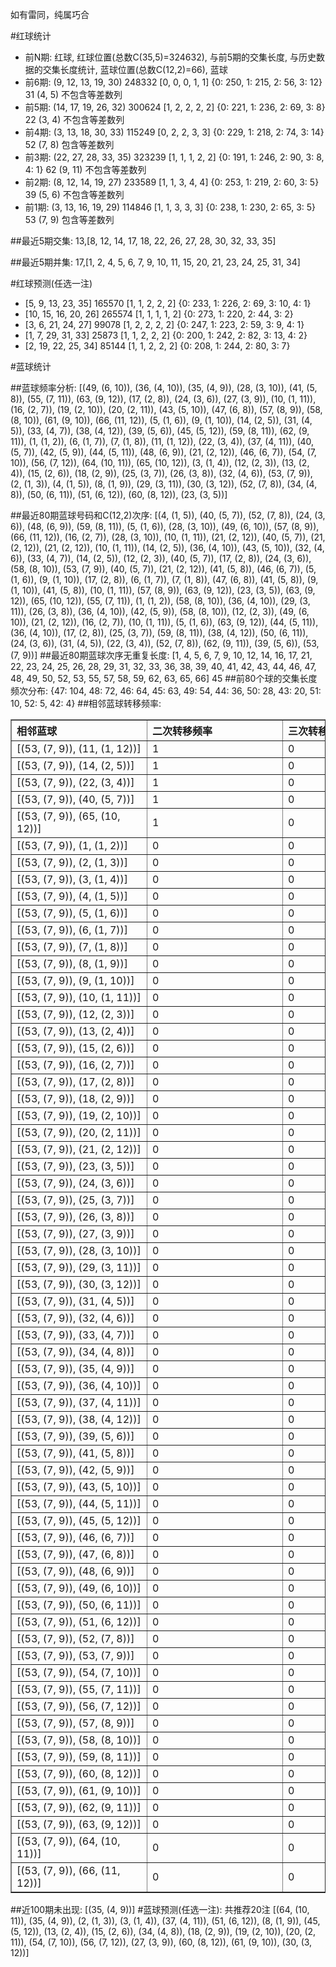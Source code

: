 <!-- 
.. title: 大乐透10139期(2010-11-27)数据分析报告
.. slug: dlott-10139-2010-11-27-report
.. date: 2010-11-28 08:00:00 UTC+08:00
.. tags: Lottery
.. link: 
.. description: 
.. type: text
-->

如有雷同，纯属巧合

<!-- TEASER_END-->

#红球统计

- 前N期: 红球, 红球位置(总数C(35,5)=324632), 与前5期的交集长度, 与历史数据的交集长度统计, 蓝球位置(总数C(12,2)=66), 蓝球
- 前6期: (9, 12, 13, 19, 30) 248332 [0, 0, 0, 1, 1] {0: 250, 1: 215, 2: 56, 3: 12} 31 (4, 5) 不包含等差数列
- 前5期: (14, 17, 19, 26, 32) 300624 [1, 2, 2, 2, 2] {0: 221, 1: 236, 2: 69, 3: 8} 22 (3, 4) 不包含等差数列
- 前4期: (3, 13, 18, 30, 33) 115249 [0, 2, 2, 3, 3] {0: 229, 1: 218, 2: 74, 3: 14} 52 (7, 8) 包含等差数列
- 前3期: (22, 27, 28, 33, 35) 323239 [1, 1, 1, 2, 2] {0: 191, 1: 246, 2: 90, 3: 8, 4: 1} 62 (9, 11) 不包含等差数列
- 前2期: (8, 12, 14, 19, 27) 233589 [1, 1, 3, 4, 4] {0: 253, 1: 219, 2: 60, 3: 5} 39 (5, 6) 不包含等差数列
- 前1期: (3, 13, 16, 19, 29) 114846 [1, 1, 3, 3, 3] {0: 238, 1: 230, 2: 65, 3: 5} 53 (7, 9) 包含等差数列

##最近5期交集:
13,[8, 12, 14, 17, 18, 22, 26, 27, 28, 30, 32, 33, 35]

##最近5期并集:
17,[1, 2, 4, 5, 6, 7, 9, 10, 11, 15, 20, 21, 23, 24, 25, 31, 34]

#红球预测(任选一注)

- [5, 9, 13, 23, 35] 165570 [1, 1, 2, 2, 2] {0: 233, 1: 226, 2: 69, 3: 10, 4: 1}
- [10, 15, 16, 20, 26] 265574 [1, 1, 1, 1, 2] {0: 273, 1: 220, 2: 44, 3: 2}
- [3, 6, 21, 24, 27] 99078 [1, 2, 2, 2, 2] {0: 247, 1: 223, 2: 59, 3: 9, 4: 1}
- [1, 7, 29, 31, 33] 25873 [1, 1, 2, 2, 2] {0: 200, 1: 242, 2: 82, 3: 13, 4: 2}
- [2, 19, 22, 25, 34] 85144 [1, 1, 2, 2, 2] {0: 208, 1: 244, 2: 80, 3: 7}

#蓝球统计

##蓝球频率分析:
[(49, (6, 10)), (36, (4, 10)), (35, (4, 9)), (28, (3, 10)), (41, (5, 8)), (55, (7, 11)), (63, (9, 12)), (17, (2, 8)), (24, (3, 6)), (27, (3, 9)), (10, (1, 11)), (16, (2, 7)), (19, (2, 10)), (20, (2, 11)), (43, (5, 10)), (47, (6, 8)), (57, (8, 9)), (58, (8, 10)), (61, (9, 10)), (66, (11, 12)), (5, (1, 6)), (9, (1, 10)), (14, (2, 5)), (31, (4, 5)), (33, (4, 7)), (38, (4, 12)), (39, (5, 6)), (45, (5, 12)), (59, (8, 11)), (62, (9, 11)), (1, (1, 2)), (6, (1, 7)), (7, (1, 8)), (11, (1, 12)), (22, (3, 4)), (37, (4, 11)), (40, (5, 7)), (42, (5, 9)), (44, (5, 11)), (48, (6, 9)), (21, (2, 12)), (46, (6, 7)), (54, (7, 10)), (56, (7, 12)), (64, (10, 11)), (65, (10, 12)), (3, (1, 4)), (12, (2, 3)), (13, (2, 4)), (15, (2, 6)), (18, (2, 9)), (25, (3, 7)), (26, (3, 8)), (32, (4, 6)), (53, (7, 9)), (2, (1, 3)), (4, (1, 5)), (8, (1, 9)), (29, (3, 11)), (30, (3, 12)), (52, (7, 8)), (34, (4, 8)), (50, (6, 11)), (51, (6, 12)), (60, (8, 12)), (23, (3, 5))]

##最近80期蓝球号码和C(12,2)次序:
[(4, (1, 5)), (40, (5, 7)), (52, (7, 8)), (24, (3, 6)), (48, (6, 9)), (59, (8, 11)), (5, (1, 6)), (28, (3, 10)), (49, (6, 10)), (57, (8, 9)), (66, (11, 12)), (16, (2, 7)), (28, (3, 10)), (10, (1, 11)), (21, (2, 12)), (40, (5, 7)), (21, (2, 12)), (21, (2, 12)), (10, (1, 11)), (14, (2, 5)), (36, (4, 10)), (43, (5, 10)), (32, (4, 6)), (33, (4, 7)), (14, (2, 5)), (12, (2, 3)), (40, (5, 7)), (17, (2, 8)), (24, (3, 6)), (58, (8, 10)), (53, (7, 9)), (40, (5, 7)), (21, (2, 12)), (41, (5, 8)), (46, (6, 7)), (5, (1, 6)), (9, (1, 10)), (17, (2, 8)), (6, (1, 7)), (7, (1, 8)), (47, (6, 8)), (41, (5, 8)), (9, (1, 10)), (41, (5, 8)), (10, (1, 11)), (57, (8, 9)), (63, (9, 12)), (23, (3, 5)), (63, (9, 12)), (65, (10, 12)), (55, (7, 11)), (1, (1, 2)), (58, (8, 10)), (36, (4, 10)), (29, (3, 11)), (26, (3, 8)), (36, (4, 10)), (42, (5, 9)), (58, (8, 10)), (12, (2, 3)), (49, (6, 10)), (21, (2, 12)), (16, (2, 7)), (10, (1, 11)), (5, (1, 6)), (63, (9, 12)), (44, (5, 11)), (36, (4, 10)), (17, (2, 8)), (25, (3, 7)), (59, (8, 11)), (38, (4, 12)), (50, (6, 11)), (24, (3, 6)), (31, (4, 5)), (22, (3, 4)), (52, (7, 8)), (62, (9, 11)), (39, (5, 6)), (53, (7, 9))]
##最近80期蓝球次序无重复长度:
[1, 4, 5, 6, 7, 9, 10, 12, 14, 16, 17, 21, 22, 23, 24, 25, 26, 28, 29, 31, 32, 33, 36, 38, 39, 40, 41, 42, 43, 44, 46, 47, 48, 49, 50, 52, 53, 55, 57, 58, 59, 62, 63, 65, 66] 45
##前80个球的交集长度频次分布:
{47: 104, 48: 72, 46: 64, 45: 63, 49: 54, 44: 36, 50: 28, 43: 20, 51: 10, 52: 5, 42: 4}
##相邻蓝球转移频率:
<table border="1" class="table table-striped dataframe">
  <thead>
    <tr style="text-align: left;">
      <th style="min-width: 200px;">相邻蓝球</th>
      <th style="min-width: 200px;">二次转移频率</th>
      <th style="min-width: 200px;">三次转移频率</th>
    </tr>
  </thead>
  <tbody>
    <tr>
      <td>  [(53, (7, 9)), (11, (1, 12))]</td>
      <td> 1</td>
      <td> 0</td>
    </tr>
    <tr>
      <td>   [(53, (7, 9)), (14, (2, 5))]</td>
      <td> 1</td>
      <td> 0</td>
    </tr>
    <tr>
      <td>   [(53, (7, 9)), (22, (3, 4))]</td>
      <td> 1</td>
      <td> 0</td>
    </tr>
    <tr>
      <td>   [(53, (7, 9)), (40, (5, 7))]</td>
      <td> 1</td>
      <td> 0</td>
    </tr>
    <tr>
      <td> [(53, (7, 9)), (65, (10, 12))]</td>
      <td> 1</td>
      <td> 0</td>
    </tr>
    <tr>
      <td>    [(53, (7, 9)), (1, (1, 2))]</td>
      <td> 0</td>
      <td> 0</td>
    </tr>
    <tr>
      <td>    [(53, (7, 9)), (2, (1, 3))]</td>
      <td> 0</td>
      <td> 0</td>
    </tr>
    <tr>
      <td>    [(53, (7, 9)), (3, (1, 4))]</td>
      <td> 0</td>
      <td> 0</td>
    </tr>
    <tr>
      <td>    [(53, (7, 9)), (4, (1, 5))]</td>
      <td> 0</td>
      <td> 0</td>
    </tr>
    <tr>
      <td>    [(53, (7, 9)), (5, (1, 6))]</td>
      <td> 0</td>
      <td> 0</td>
    </tr>
    <tr>
      <td>    [(53, (7, 9)), (6, (1, 7))]</td>
      <td> 0</td>
      <td> 0</td>
    </tr>
    <tr>
      <td>    [(53, (7, 9)), (7, (1, 8))]</td>
      <td> 0</td>
      <td> 0</td>
    </tr>
    <tr>
      <td>    [(53, (7, 9)), (8, (1, 9))]</td>
      <td> 0</td>
      <td> 0</td>
    </tr>
    <tr>
      <td>   [(53, (7, 9)), (9, (1, 10))]</td>
      <td> 0</td>
      <td> 0</td>
    </tr>
    <tr>
      <td>  [(53, (7, 9)), (10, (1, 11))]</td>
      <td> 0</td>
      <td> 0</td>
    </tr>
    <tr>
      <td>   [(53, (7, 9)), (12, (2, 3))]</td>
      <td> 0</td>
      <td> 0</td>
    </tr>
    <tr>
      <td>   [(53, (7, 9)), (13, (2, 4))]</td>
      <td> 0</td>
      <td> 0</td>
    </tr>
    <tr>
      <td>   [(53, (7, 9)), (15, (2, 6))]</td>
      <td> 0</td>
      <td> 0</td>
    </tr>
    <tr>
      <td>   [(53, (7, 9)), (16, (2, 7))]</td>
      <td> 0</td>
      <td> 0</td>
    </tr>
    <tr>
      <td>   [(53, (7, 9)), (17, (2, 8))]</td>
      <td> 0</td>
      <td> 0</td>
    </tr>
    <tr>
      <td>   [(53, (7, 9)), (18, (2, 9))]</td>
      <td> 0</td>
      <td> 0</td>
    </tr>
    <tr>
      <td>  [(53, (7, 9)), (19, (2, 10))]</td>
      <td> 0</td>
      <td> 0</td>
    </tr>
    <tr>
      <td>  [(53, (7, 9)), (20, (2, 11))]</td>
      <td> 0</td>
      <td> 0</td>
    </tr>
    <tr>
      <td>  [(53, (7, 9)), (21, (2, 12))]</td>
      <td> 0</td>
      <td> 0</td>
    </tr>
    <tr>
      <td>   [(53, (7, 9)), (23, (3, 5))]</td>
      <td> 0</td>
      <td> 0</td>
    </tr>
    <tr>
      <td>   [(53, (7, 9)), (24, (3, 6))]</td>
      <td> 0</td>
      <td> 0</td>
    </tr>
    <tr>
      <td>   [(53, (7, 9)), (25, (3, 7))]</td>
      <td> 0</td>
      <td> 0</td>
    </tr>
    <tr>
      <td>   [(53, (7, 9)), (26, (3, 8))]</td>
      <td> 0</td>
      <td> 0</td>
    </tr>
    <tr>
      <td>   [(53, (7, 9)), (27, (3, 9))]</td>
      <td> 0</td>
      <td> 0</td>
    </tr>
    <tr>
      <td>  [(53, (7, 9)), (28, (3, 10))]</td>
      <td> 0</td>
      <td> 0</td>
    </tr>
    <tr>
      <td>  [(53, (7, 9)), (29, (3, 11))]</td>
      <td> 0</td>
      <td> 0</td>
    </tr>
    <tr>
      <td>  [(53, (7, 9)), (30, (3, 12))]</td>
      <td> 0</td>
      <td> 0</td>
    </tr>
    <tr>
      <td>   [(53, (7, 9)), (31, (4, 5))]</td>
      <td> 0</td>
      <td> 0</td>
    </tr>
    <tr>
      <td>   [(53, (7, 9)), (32, (4, 6))]</td>
      <td> 0</td>
      <td> 0</td>
    </tr>
    <tr>
      <td>   [(53, (7, 9)), (33, (4, 7))]</td>
      <td> 0</td>
      <td> 0</td>
    </tr>
    <tr>
      <td>   [(53, (7, 9)), (34, (4, 8))]</td>
      <td> 0</td>
      <td> 0</td>
    </tr>
    <tr>
      <td>   [(53, (7, 9)), (35, (4, 9))]</td>
      <td> 0</td>
      <td> 0</td>
    </tr>
    <tr>
      <td>  [(53, (7, 9)), (36, (4, 10))]</td>
      <td> 0</td>
      <td> 0</td>
    </tr>
    <tr>
      <td>  [(53, (7, 9)), (37, (4, 11))]</td>
      <td> 0</td>
      <td> 0</td>
    </tr>
    <tr>
      <td>  [(53, (7, 9)), (38, (4, 12))]</td>
      <td> 0</td>
      <td> 0</td>
    </tr>
    <tr>
      <td>   [(53, (7, 9)), (39, (5, 6))]</td>
      <td> 0</td>
      <td> 0</td>
    </tr>
    <tr>
      <td>   [(53, (7, 9)), (41, (5, 8))]</td>
      <td> 0</td>
      <td> 0</td>
    </tr>
    <tr>
      <td>   [(53, (7, 9)), (42, (5, 9))]</td>
      <td> 0</td>
      <td> 0</td>
    </tr>
    <tr>
      <td>  [(53, (7, 9)), (43, (5, 10))]</td>
      <td> 0</td>
      <td> 0</td>
    </tr>
    <tr>
      <td>  [(53, (7, 9)), (44, (5, 11))]</td>
      <td> 0</td>
      <td> 0</td>
    </tr>
    <tr>
      <td>  [(53, (7, 9)), (45, (5, 12))]</td>
      <td> 0</td>
      <td> 0</td>
    </tr>
    <tr>
      <td>   [(53, (7, 9)), (46, (6, 7))]</td>
      <td> 0</td>
      <td> 0</td>
    </tr>
    <tr>
      <td>   [(53, (7, 9)), (47, (6, 8))]</td>
      <td> 0</td>
      <td> 0</td>
    </tr>
    <tr>
      <td>   [(53, (7, 9)), (48, (6, 9))]</td>
      <td> 0</td>
      <td> 0</td>
    </tr>
    <tr>
      <td>  [(53, (7, 9)), (49, (6, 10))]</td>
      <td> 0</td>
      <td> 0</td>
    </tr>
    <tr>
      <td>  [(53, (7, 9)), (50, (6, 11))]</td>
      <td> 0</td>
      <td> 0</td>
    </tr>
    <tr>
      <td>  [(53, (7, 9)), (51, (6, 12))]</td>
      <td> 0</td>
      <td> 0</td>
    </tr>
    <tr>
      <td>   [(53, (7, 9)), (52, (7, 8))]</td>
      <td> 0</td>
      <td> 0</td>
    </tr>
    <tr>
      <td>   [(53, (7, 9)), (53, (7, 9))]</td>
      <td> 0</td>
      <td> 0</td>
    </tr>
    <tr>
      <td>  [(53, (7, 9)), (54, (7, 10))]</td>
      <td> 0</td>
      <td> 0</td>
    </tr>
    <tr>
      <td>  [(53, (7, 9)), (55, (7, 11))]</td>
      <td> 0</td>
      <td> 0</td>
    </tr>
    <tr>
      <td>  [(53, (7, 9)), (56, (7, 12))]</td>
      <td> 0</td>
      <td> 0</td>
    </tr>
    <tr>
      <td>   [(53, (7, 9)), (57, (8, 9))]</td>
      <td> 0</td>
      <td> 0</td>
    </tr>
    <tr>
      <td>  [(53, (7, 9)), (58, (8, 10))]</td>
      <td> 0</td>
      <td> 0</td>
    </tr>
    <tr>
      <td>  [(53, (7, 9)), (59, (8, 11))]</td>
      <td> 0</td>
      <td> 0</td>
    </tr>
    <tr>
      <td>  [(53, (7, 9)), (60, (8, 12))]</td>
      <td> 0</td>
      <td> 0</td>
    </tr>
    <tr>
      <td>  [(53, (7, 9)), (61, (9, 10))]</td>
      <td> 0</td>
      <td> 0</td>
    </tr>
    <tr>
      <td>  [(53, (7, 9)), (62, (9, 11))]</td>
      <td> 0</td>
      <td> 0</td>
    </tr>
    <tr>
      <td>  [(53, (7, 9)), (63, (9, 12))]</td>
      <td> 0</td>
      <td> 0</td>
    </tr>
    <tr>
      <td> [(53, (7, 9)), (64, (10, 11))]</td>
      <td> 0</td>
      <td> 0</td>
    </tr>
    <tr>
      <td> [(53, (7, 9)), (66, (11, 12))]</td>
      <td> 0</td>
      <td> 0</td>
    </tr>
  </tbody>
</table>
##近100期未出现:
[(35, (4, 9))]
#蓝球预测(任选一注):
共推荐20注
[(64, (10, 11)), (35, (4, 9)), (2, (1, 3)), (3, (1, 4)), (37, (4, 11)), (51, (6, 12)), (8, (1, 9)), (45, (5, 12)), (13, (2, 4)), (15, (2, 6)), (34, (4, 8)), (18, (2, 9)), (19, (2, 10)), (20, (2, 11)), (54, (7, 10)), (56, (7, 12)), (27, (3, 9)), (60, (8, 12)), (61, (9, 10)), (30, (3, 12))]


